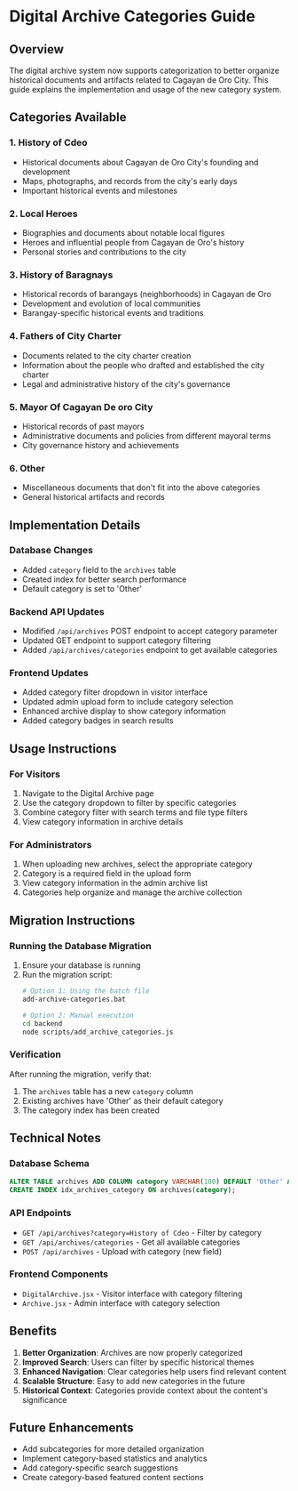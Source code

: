 # Digital Archive Categories Guide

## Overview
The digital archive system now supports categorization to better organize historical documents and artifacts related to Cagayan de Oro City. This guide explains the implementation and usage of the new category system.

## Categories Available

### 1. History of Cdeo
- Historical documents about Cagayan de Oro City's founding and development
- Maps, photographs, and records from the city's early days
- Important historical events and milestones

### 2. Local Heroes
- Biographies and documents about notable local figures
- Heroes and influential people from Cagayan de Oro's history
- Personal stories and contributions to the city

### 3. History of Baragnays
- Historical records of barangays (neighborhoods) in Cagayan de Oro
- Development and evolution of local communities
- Barangay-specific historical events and traditions

### 4. Fathers of City Charter
- Documents related to the city charter creation
- Information about the people who drafted and established the city charter
- Legal and administrative history of the city's governance

### 5. Mayor Of Cagayan De oro City
- Historical records of past mayors
- Administrative documents and policies from different mayoral terms
- City governance history and achievements

### 6. Other
- Miscellaneous documents that don't fit into the above categories
- General historical artifacts and records

## Implementation Details

### Database Changes
- Added `category` field to the `archives` table
- Created index for better search performance
- Default category is set to 'Other'

### Backend API Updates
- Modified `/api/archives` POST endpoint to accept category parameter
- Updated GET endpoint to support category filtering
- Added `/api/archives/categories` endpoint to get available categories

### Frontend Updates
- Added category filter dropdown in visitor interface
- Updated admin upload form to include category selection
- Enhanced archive display to show category information
- Added category badges in search results

## Usage Instructions

### For Visitors
1. Navigate to the Digital Archive page
2. Use the category dropdown to filter by specific categories
3. Combine category filter with search terms and file type filters
4. View category information in archive details

### For Administrators
1. When uploading new archives, select the appropriate category
2. Category is a required field in the upload form
3. View category information in the admin archive list
4. Categories help organize and manage the archive collection

## Migration Instructions

### Running the Database Migration
1. Ensure your database is running
2. Run the migration script:
   ```bash
   # Option 1: Using the batch file
   add-archive-categories.bat
   
   # Option 2: Manual execution
   cd backend
   node scripts/add_archive_categories.js
   ```

### Verification
After running the migration, verify that:
1. The `archives` table has a new `category` column
2. Existing archives have 'Other' as their default category
3. The category index has been created

## Technical Notes

### Database Schema
```sql
ALTER TABLE archives ADD COLUMN category VARCHAR(100) DEFAULT 'Other' AFTER type;
CREATE INDEX idx_archives_category ON archives(category);
```

### API Endpoints
- `GET /api/archives?category=History of Cdeo` - Filter by category
- `GET /api/archives/categories` - Get all available categories
- `POST /api/archives` - Upload with category (new field)

### Frontend Components
- `DigitalArchive.jsx` - Visitor interface with category filtering
- `Archive.jsx` - Admin interface with category selection

## Benefits
1. **Better Organization**: Archives are now properly categorized
2. **Improved Search**: Users can filter by specific historical themes
3. **Enhanced Navigation**: Clear categories help users find relevant content
4. **Scalable Structure**: Easy to add new categories in the future
5. **Historical Context**: Categories provide context about the content's significance

## Future Enhancements
- Add subcategories for more detailed organization
- Implement category-based statistics and analytics
- Add category-specific search suggestions
- Create category-based featured content sections
